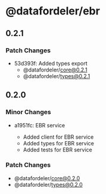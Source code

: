 # @datafordeler/ebr

## 0.2.1

### Patch Changes

- 53d393f: Added types export
  - @datafordeler/core@0.2.1
  - @datafordeler/types@0.2.1

## 0.2.0

### Minor Changes

- a1951fc: EBR service

  - Added client for EBR service
  - Added types for EBR service
  - Added tests for EBR service

### Patch Changes

- @datafordeler/core@0.2.0
- @datafordeler/types@0.2.0

